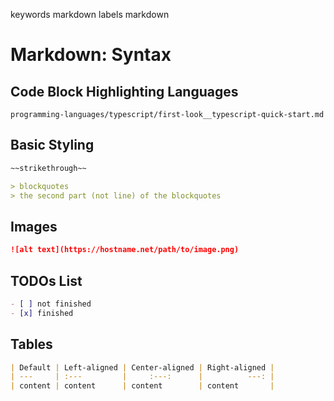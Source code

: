 keywords markdown
labels markdown

# Markdown: Syntax

## Code Block Highlighting Languages
```text
programming-languages/typescript/first-look__typescript-quick-start.md
```

## Basic Styling
```markdown
~~strikethrough~~

> blockquotes
> the second part (not line) of the blockquotes
```

## Images
```markdown
![alt text](https://hostname.net/path/to/image.png)
```

## TODOs List
```markdown
- [ ] not finished
- [x] finished
```

## Tables
```markdown
| Default | Left-aligned | Center-aligned | Right-aligned |
| ---     | :---         |     :---:      |          ---: |
| content | content      | content        | content       |
```
